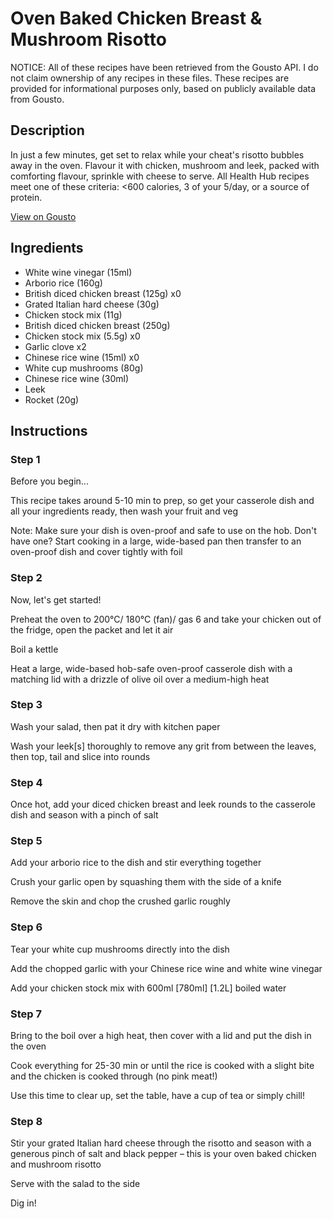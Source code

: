 # Oven Baked Chicken Breast & Mushroom Risotto

NOTICE: All of these recipes have been retrieved from the Gousto API. I do not claim ownership of any recipes in these files. These recipes are provided for informational purposes only, based on publicly available data from Gousto.

## Description

In just a few minutes, get set to relax while your cheat's risotto bubbles away in the oven. Flavour it with chicken, mushroom and leek, packed with comforting flavour, sprinkle with cheese to serve. All Health Hub recipes meet one of these criteria: <600 calories, 3 of your 5/day, or a source of protein.

[View on Gousto](https://www.gousto.co.uk/recipes/cookbook/oven-baked-chicken-breast-mushroom-risotto)

## Ingredients

- White wine vinegar (15ml)
- Arborio rice (160g)
- British diced chicken breast (125g) x0
- Grated Italian hard cheese (30g)
- Chicken stock mix (11g)
- British diced chicken breast (250g)
- Chicken stock mix (5.5g) x0
- Garlic clove x2
- Chinese rice wine (15ml) x0
- White cup mushrooms (80g)
- Chinese rice wine (30ml)
- Leek
- Rocket (20g)

## Instructions


### Step 1

Before you begin...

This recipe takes around 5-10 min to prep, so get your casserole dish and all your ingredients ready, then wash your fruit and veg

Note: Make sure your dish is oven-proof and safe to use on the hob. Don't have one? Start cooking in a large, wide-based pan then transfer to an oven-proof dish and cover tightly with foil


### Step 2

Now, let's get started!

Preheat the oven to 200°C/ 180°C (fan)/ gas 6 and take your chicken out of the fridge, open the packet and let it air

Boil a kettle

Heat a large, wide-based hob-safe oven-proof casserole dish with a matching lid with a drizzle of olive oil over a medium-high heat


### Step 3

Wash your salad, then pat it dry with kitchen paper

Wash your leek[s] thoroughly to remove any grit from between the leaves, then top, tail and slice into rounds


### Step 4

Once hot, add your diced chicken breast and leek rounds to the casserole dish and season with a pinch of salt


### Step 5

Add your arborio rice to the dish and stir everything together

Crush your garlic open by squashing them with the side of a knife

Remove the skin and chop the crushed garlic roughly


### Step 6

Tear your white cup mushrooms directly into the dish

Add the chopped garlic with your Chinese rice wine and white wine vinegar

Add your chicken stock mix with 600ml <span class="text-purple">[780ml]</span> <span class="text-danger">[1.2L] </span>boiled water


### Step 7

Bring to the boil over a high heat, then cover with a lid and put the dish in the oven

Cook everything for 25-30 min or until the rice is cooked with a slight bite and the chicken is cooked through (no pink meat!)

Use this time to clear up, set the table, have a cup of tea or simply chill!

### Step 8

Stir your grated Italian hard cheese through the risotto and season with a generous pinch of salt and black pepper – this is your oven baked chicken and mushroom risotto

Serve with the salad to the side

Dig in!

